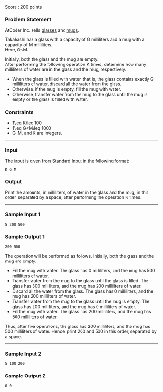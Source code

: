 Score : 200 points

### Problem Statement

AtCoder Inc. sells [glasses](https://suzuri.jp/AtCoder/5510290/water-glass/m/clear) and [mugs](https://suzuri.jp/AtCoder/5510290/mug/m/white).

Takahashi has a glass with a capacity of G milliliters and a mug with a capacity of M milliliters.  
Here, G<M.

Initially, both the glass and the mug are empty.  
After performing the following operation K times, determine how many milliliters of water are in the glass and the mug, respectively.

* When the glass is filled with water, that is, the glass contains exactly G milliliters of water, discard all the water from the glass.
* Otherwise, if the mug is empty, fill the mug with water.
* Otherwise, transfer water from the mug to the glass until the mug is empty or the glass is filled with water.

### Constraints

* 1\leq K\leq 100
* 1\leq G<M\leq 1000
* G, M, and K are integers.

---

### Input

The input is given from Standard Input in the following format:

```
K G M
```

### Output

Print the amounts, in milliliters, of water in the glass and the mug, in this order, separated by a space, after performing the operation K times.

---

### Sample Input 1

```
5 300 500
```

### Sample Output 1

```
200 500
```

The operation will be performed as follows. Initially, both the glass and the mug are empty.

* Fill the mug with water. The glass has 0 milliliters, and the mug has 500 milliliters of water.
* Transfer water from the mug to the glass until the glass is filled. The glass has 300 milliliters, and the mug has 200 milliliters of water.
* Discard all the water from the glass. The glass has 0 milliliters, and the mug has 200 milliliters of water.
* Transfer water from the mug to the glass until the mug is empty. The glass has 200 milliliters, and the mug has 0 milliliters of water.
* Fill the mug with water. The glass has 200 milliliters, and the mug has 500 milliliters of water.

Thus, after five operations, the glass has 200 milliliters, and the mug has 500 milliliters of water.
Hence, print 200 and 500 in this order, separated by a space.

---

### Sample Input 2

```
5 100 200
```

### Sample Output 2

```
0 0
```